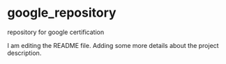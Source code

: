 # google_repository
repository for google certification

I am editing the README file. Adding some more details about the project description.

